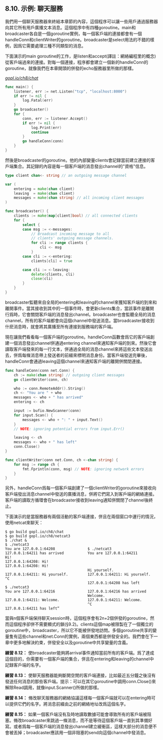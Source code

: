 ## 8.10. 示例: 聊天服務

我們用一個聊天服務器來終結本章節的內容，這個程序可以讓一些用戶通過服務器向其它所有用戶廣播文本消息。這個程序中有四種goroutine。main和broadcaster各自是一個goroutine實例，每一個客戶端的連接都會有一個handleConn和clientWriter的goroutine。broadcaster是select用法的不錯的樣例，因爲它需要處理三種不同類型的消息。

下面演示的main goroutine的工作，是listen和accept(譯註：網絡編程里的概念)從客戶端過來的連接。對每一個連接，程序都會建立一個新的handleConn的goroutine，就像我們在本章開頭的併發的echo服務器里所做的那樣。

<u><i>gopl.io/ch8/chat</i></u>
```go
func main() {
	listener, err := net.Listen("tcp", "localhost:8000")
	if err != nil {
		log.Fatal(err)
	}
	go broadcaster()
	for {
		conn, err := listener.Accept()
		if err != nil {
			log.Print(err)
			continue
		}
		go handleConn(conn)
	}
}
```

然後是broadcaster的goroutine。他的內部變量clients會記録當前建立連接的客戶端集合。其記録的內容是每一個客戶端的消息發出channel的"資格"信息。

```go
type client chan<- string // an outgoing message channel

var (
	entering = make(chan client)
	leaving  = make(chan client)
	messages = make(chan string) // all incoming client messages
)

func broadcaster() {
	clients := make(map[client]bool) // all connected clients
	for {
		select {
		case msg := <-messages:
			// Broadcast incoming message to all
			// clients' outgoing message channels.
			for cli := range clients {
				cli <- msg
			}
		case cli := <-entering:
			clients[cli] = true

		case cli := <-leaving:
			delete(clients, cli)
			close(cli)
		}
	}
}
```

broadcaster監聽來自全局的entering和leaving的channel來獲知客戶端的到來和離開事件。當其接收到其中的一個事件時，會更新clients集合，當該事件是離開行爲時，它會關閉客戶端的消息發出channel。broadcaster也會監聽全局的消息channel，所有的客戶端都會向這個channel中發送消息。當broadcaster接收到什麽消息時，就會將其廣播至所有連接到服務端的客戶端。

現在讓我們看看每一個客戶端的goroutine。handleConn函數會爲它的客戶端創建一個消息發出channel併通過entering channel來通知客戶端的到來。然後它會讀取客戶端發來的每一行文本，併通過全局的消息channel來將這些文本發送出去，併爲每條消息帶上發送者的前綴來標明消息身份。當客戶端發送完畢後，handleConn會通過leaving這個channel來通知客戶端的離開併關閉連接。

```go
func handleConn(conn net.Conn) {
	ch := make(chan string) // outgoing client messages
	go clientWriter(conn, ch)

	who := conn.RemoteAddr().String()
	ch <- "You are " + who
	messages <- who + " has arrived"
	entering <- ch

	input := bufio.NewScanner(conn)
	for input.Scan() {
		messages <- who + ": " + input.Text()
	}
	// NOTE: ignoring potential errors from input.Err()

	leaving <- ch
	messages <- who + " has left"
	conn.Close()
}

func clientWriter(conn net.Conn, ch <-chan string) {
	for msg := range ch {
		fmt.Fprintln(conn, msg) // NOTE: ignoring network errors
	}
}
```

另外，handleConn爲每一個客戶端創建了一個clientWriter的goroutine來接收向客戶端發出消息channel中發送的廣播消息，併將它們寫入到客戶端的網絡連接。客戶端的讀取方循環會在broadcaster接收到leaving通知併關閉了channel後終止。

下面演示的是當服務器有兩個活動的客戶端連接，併且在兩個窗口中運行的情況，使用netcat來聊天：

```
$ go build gopl.io/ch8/chat
$ go build gopl.io/ch8/netcat3
$ ./chat &
$ ./netcat3
You are 127.0.0.1:64208               $ ./netcat3
127.0.0.1:64211 has arrived           You are 127.0.0.1:64211
Hi!
127.0.0.1:64208: Hi!
127.0.0.1:64208: Hi!
                                      Hi yourself.
127.0.0.1:64211: Hi yourself.         127.0.0.1:64211: Hi yourself.
^C
                                      127.0.0.1:64208 has left
$ ./netcat3
You are 127.0.0.1:64216               127.0.0.1:64216 has arrived
                                      Welcome.
127.0.0.1:64211: Welcome.             127.0.0.1:64211: Welcome.
                                      ^C
127.0.0.1:64211 has left”
```

當與n個客戶端保持聊天session時，這個程序會有2n+2個併發的goroutine，然而這個程序卻併不需要顯式的鎖(§9.2)。clients這個map被限製在了一個獨立的goroutine中，broadcaster，所以它不能被併發地訪問。多個goroutine共享的變量隻有這些channel和net.Conn的實例，兩個東西都是併發安全的。我們會在下一章中更多地解決約束，併發安全以及goroutine中共享變量的含義。

**練習 8.12：** 使broadcaster能夠將arrival事件通知當前所有的客戶端。爲了達成這個目的，你需要有一個客戶端的集合，併且在entering和leaving的channel中記録客戶端的名字。

**練習 8.13：** 使聊天服務器能夠斷開空閒的客戶端連接，比如最近五分鐘之後沒有發送任何消息的那些客戶端。提示：可以在其它goroutine中調用conn.Close()來解除Read調用，就像input.Scanner()所做的那樣。

**練習 8.14：** 脩改聊天服務器的網絡協議這樣每一個客戶端就可以在entering時可以提供它們的名字。將消息前綴由之前的網絡地址改爲這個名字。

**練習 8.15：** 如果一個客戶端沒有及時地讀取數據可能會導致所有的客戶端被阻塞。脩改broadcaster來跳過一條消息，而不是等待這個客戶端一直到其準備好寫。或者爲每一個客戶端的消息發出channel建立緩衝區，這樣大部分的消息便不會被丟掉；broadcaster應該用一個非阻塞的send向這個channel中發消息。
